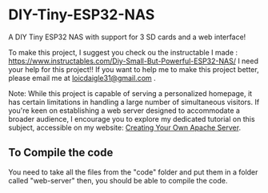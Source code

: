 # DIY-Tiny-ESP32-NAS
A DIY Tiny ESP32 NAS with support for 3 SD cards and a web interface!
 
  To make this project, I suggest you check ou the instructable I made : https://www.instructables.com/Diy-Small-But-Powerful-ESP32-NAS/
  I need your help for this project!!  If you want to help me to make this project better, please email me at loicdaigle31@gmail.com .


Note: While this project is capable of serving a personalized homepage, it has certain limitations in handling a large number of simultaneous visitors. If you're keen on establishing a web server designed to accommodate a broader audience, I encourage you to explore my dedicated tutorial on this subject, accessible on my website: [Creating Your Own Apache Server](https://theyoungmaker.dev/pages/tutorials/Make_a_server/).



## To Compile the code
You need to take all the files from the "code" folder and put them in a folder called "web-server" then, you should be able to compile the code.
